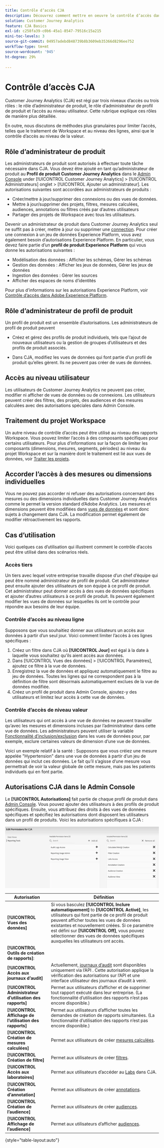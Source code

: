```yaml
---
title: Contrôle d’accès CJA
description: Découvrez comment mettre en oeuvre le contrôle d’accès dans CJA.
solution: Customer Journey Analytics
feature: CJA Basics
exl-id: c258fa39-c0b6-45a1-8547-79516c15a215
mini-toc-levels: 3
source-git-commit: 04957adebd848739b8b3609eb35366d8296ee752
workflow-type: tm+mt
source-wordcount: '945'
ht-degree: 29%

---
```


# Contrôle d’accès CJA

Customer Journey Analytics (CJA) est régi par trois niveaux d’accès ou trois rôles : le rôle d’administrateur de produit, le rôle d’administrateur de profil de produit et l’accès au niveau utilisateur. Cette rubrique explique ces rôles de manière plus détaillée.

En outre, nous discutons de méthodes plus granulaires pour limiter l’accès, telles que le traitement de Workspace et au niveau des lignes, ainsi que le contrôle d’accès au niveau de la valeur.

## Rôle d’administrateur de produit

Les administrateurs de produit sont autorisés à effectuer toute tâche nécessaire dans CJA. Vous devez être ajouté en tant qu’administrateur de produit au **Profil de produit Customer Journey Analytics** dans le [Admin Console](https://adminconsole.adobe.com/enterprise/) under [!UICONTROL Customer Journey Analytics] > [!UICONTROL Administrateurs] onglet > [!UICONTROL Ajouter un administrateur]. Les autorisations suivantes sont accordées aux administrateurs de produits :

* Créer/mettre à jour/supprimer des connexions ou des vues de données.
* Mettre à jour/supprimer des projets, filtres, mesures calculées, audiences, annotations ou filtres créés par d’autres utilisateurs
* Partager des projets de Workspace avec tous les utilisateurs.

Devenir un administrateur de produit dans Customer Journey Analytics seul ne suffit pas à créer, mettre à jour ou supprimer une [connection](/help/connections/overview.md). Pour créer une connexion à un jeu de données Experience Platform, vous avez également besoin d’autorisations Experience Platform. En particulier, vous devez faire partie d’un **profil de produit Experience Platform** qui vous donne les autorisations suivantes :

* Modélisation des données : Afficher les schémas, Gérer les schémas
* Gestion des données : Afficher les jeux de données, Gérer les jeux de données
* Ingestion des données : Gérer les sources
* Afficher des espaces de noms d’identités

Pour plus d’informations sur les autorisations Experience Platform, voir [Contrôle d’accès dans Adobe Experience Platform](https://experienceleague.adobe.com/docs/experience-platform/access-control/home.html?lang=fr).

## Rôle d’administrateur de profil de produit

Un profil de produit est un ensemble d’autorisations. Les administrateurs de profil de produit peuvent

* Créez et gérez des profils de produit individuels, tels que l’ajout de nouveaux utilisateurs ou la gestion de groupes d’utilisateurs et des profils de produit associés.

* Dans CJA, modifiez les vues de données qui font partie d’un profil de produit qu’elles gèrent. Ils ne peuvent pas créer de vues de données.

## Accès au niveau utilisateur

Les utilisateurs de Customer Journey Analytics ne peuvent pas créer, modifier ni afficher de vues de données ou de connexions. Les utilisateurs peuvent créer des filtres, des projets, des audiences et des mesures calculées avec des autorisations spéciales dans Admin Console.

## Traitement du projet Workspace

Un autre niveau de contrôle d’accès peut être utilisé au niveau des rapports Workspace. Vous pouvez limiter l’accès à des composants spécifiques pour certains utilisateurs. Pour plus d’informations sur la façon de limiter les composants (dimensions, mesures, segments, périodes) au niveau du projet Workspace et sur la manière dont le traitement est lié aux vues de données, voir [Traiter les projets](/help/analysis-workspace/curate-share/curate.md).

## Accorder l’accès à des mesures ou dimensions individuelles

Vous ne pouvez pas accorder ni refuser des autorisations concernant des mesures ou des dimensions individuelles dans Customer Journey Analytics comme le permet la version standard d’Adobe Analytics. Les mesures et dimensions peuvent être modifiées dans [vues de données](/help/data-views/data-views.md) et sont donc sujets à changement dans CJA. La modification permet également de modifier rétroactivement les rapports.

## Cas d’utilisation

Voici quelques cas d’utilisation qui illustrent comment le contrôle d’accès peut être utilisé dans des scénarios réels.

### Accès tiers

Un tiers avec lequel votre entreprise travaille dispose d’un chef d’équipe qui peut être nommé administrateur de profil de produit. Cet administrateur peut ensuite ajouter des utilisateurs de son équipe à ce profil de produit. Cet administrateur peut donner accès à des vues de données spécifiques et ajouter d’autres utilisateurs à ce profil de produit. Ils peuvent également modifier les vues de données sur lesquelles ils ont le contrôle pour répondre aux besoins de leur équipe.

### Contrôle d’accès au niveau ligne

Supposons que vous souhaitiez donner aux utilisateurs un accès aux données à partir d’un seul jour. Voici comment limiter l’accès à ces lignes spécifiques :

1. Créez un filtre dans CJA où **[!UICONTROL Jour]** est égal à la date à laquelle vous souhaitez qu’ils aient accès aux données.
1. Dans [!UICONTROL Vues des données] > [!UICONTROL Paramètres], ajoutez ce filtre à la vue de données.
1. Enregistrez la vue de données et appliquez automatiquement le filtre au jeu de données. Toutes les lignes qui ne correspondent pas à la définition de filtre sont désormais automatiquement exclues de la vue de données modifiée.
1. Créez un profil de produit dans Admin Console, ajoutez-y des utilisateurs et limitez leur accès à cette vue de données.

### Contrôle d’accès de niveau valeur

Les utilisateurs qui ont accès à une vue de données ne peuvent travailler qu’avec les mesures et dimensions incluses par l’administrateur dans cette vue de données. Les administrateurs peuvent utiliser la variable [Fonctionnalité d’inclusion/exclusion](/help/data-views/component-settings/include-exclude-values.md) dans les vues de données pour, par exemple, exclure certaines valeurs de dimension d’une vue de données.

Voici un exemple relatif à la santé : Supposons que vous créiez une mesure appelée &quot;Hypertension&quot; dans une vue de données à partir d’un jeu de données qui inclut ces données. Le fait qu’il s’agisse d’une mesure vous permettrait de voir la valeur globale de cette mesure, mais pas les patients individuels qui en font partie.

## Autorisations CJA dans le Admin Console

Le **[!UICONTROL Autorisations]** fait partie de chaque profil de produit dans [Admin Console](https://adminconsole.adobe.com/enterprise/). Vous pouvez ajouter des utilisateurs à des profils de produit spécifiques. Ensuite, vous attribuez des droits à des vues de données spécifiques et spécifiez les autorisations dont disposent les utilisateurs dans un profil de produits. Voici les autorisations spécifiques à CJA :

![autorisations d’Admin Console](assets/permissions.png)

| Autorisation | Définition |
| --- | --- |
| **[!UICONTROL Vues des données]** | Si vous basculez **[!UICONTROL Inclure automatiquement]** to **[!UICONTROL Activé]**, les utilisateurs qui font partie de ce profil de produit peuvent afficher toutes les vues de données existantes et nouvellement créées. Si ce paramètre est défini sur **[!UICONTROL Off]**, vous pouvez sélectionner des vues de données spécifiques auxquelles les utilisateurs ont accès. |
| **[!UICONTROL Outils de création de rapports]**: |  |
| **[!UICONTROL Accès aux journaux d’audit]** | Actuellement, [journaux d’audit](https://adobe.io/cja-apis/docs/endpoints/auditlogs/) sont disponibles uniquement via l’API . Cette autorisation applique la vérification des autorisations sur l’API et une interface utilisateur des journaux d’audit à venir. |
| **[!UICONTROL Administrateur d’utilisation des rapports]** | Permet aux utilisateurs d’afficher et de supprimer tout rapport exécuté dans leur entreprise. (La fonctionnalité d’utilisation des rapports n’est pas encore disponible.) |
| **[!UICONTROL Affichage de l’utilisation des rapports]** | Permet aux utilisateurs d’afficher toutes les demandes de création de rapports simultanées. (La fonctionnalité d’utilisation des rapports n’est pas encore disponible.) |
| **[!UICONTROL Création de mesures calculées]** | Permet aux utilisateurs de créer [mesures calculées](/help/components/calc-metrics/calc-metr-overview.md). |
| **[!UICONTROL Création de filtre]** | Permet aux utilisateurs de créer [filtres](/help/components/filters/filters-overview.md). |
| **[!UICONTROL Accès aux laboratoires]** | Permet aux utilisateurs d’accéder au [Labs](/help/labs/labs.md) dans CJA. |
| **[!UICONTROL Création d’annotation]** | Permet aux utilisateurs de créer [annotations](/help/components/annotations/overview.md). |
| **[!UICONTROL Création de lʼaudience]** | Permet aux utilisateurs de créer [audiences](/help/components/audiences/audiences-overview.md). |
| **[!UICONTROL Affichage de lʼaudience]** | Permet aux utilisateurs d’afficher [audiences](/help/components/audiences/audiences-overview.md). |

{style=&quot;table-layout:auto&quot;}
